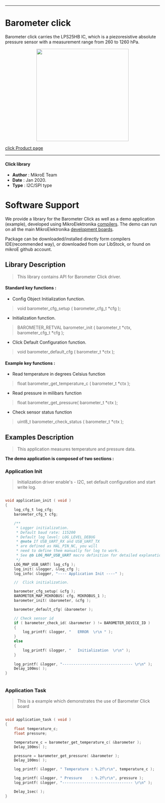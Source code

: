 
---
# Barometer click

Barometer click carries the LPS25HB IC, which is a piezoresistive absolute pressure sensor with a measurement range from 260 to 1260 hPa.

<p align="center">
  <img src="https://download.mikroe.com/images/click_for_ide/barometer_click.png" height=300px>
</p>

[click Product page](https://www.mikroe.com/barometer-click)

---


#### Click library 

- **Author**        : MikroE Team
- **Date**          : Jan 2020.
- **Type**          : I2C/SPI type


# Software Support

We provide a library for the Barometer Click 
as well as a demo application (example), developed using MikroElektronika 
[compilers](https://shop.mikroe.com/compilers). 
The demo can run on all the main MikroElektronika [development boards](https://shop.mikroe.com/development-boards).

Package can be downloaded/installed directly form compilers IDE(recommended way), or downloaded from our LibStock, or found on mikroE github account. 

## Library Description

> This library contains API for Barometer Click driver.

#### Standard key functions :

- Config Object Initialization function.
> void barometer_cfg_setup ( barometer_cfg_t *cfg ); 
 
- Initialization function.
> BAROMETER_RETVAL barometer_init ( barometer_t *ctx, barometer_cfg_t *cfg );

- Click Default Configuration function.
> void barometer_default_cfg ( barometer_t *ctx );


#### Example key functions :

- Read temperature in degrees Celsius function
> float barometer_get_temperature_c ( barometer_t *ctx );
 
- Read pressure in milibars function
> float barometer_get_pressure( barometer_t *ctx );

- Check sensor status function
> uint8_t barometer_check_status ( barometer_t *ctx );

## Examples Description

> This application measures temperature and pressure data. 

**The demo application is composed of two sections :**

### Application Init 

> Initialization driver enable's - I2C, set default configuration and start write log.

```c

void application_init ( void )
{
    log_cfg_t log_cfg;
    barometer_cfg_t cfg;

    /** 
     * Logger initialization.
     * Default baud rate: 115200
     * Default log level: LOG_LEVEL_DEBUG
     * @note If USB_UART_RX and USB_UART_TX 
     * are defined as HAL_PIN_NC, you will 
     * need to define them manually for log to work. 
     * See @b LOG_MAP_USB_UART macro definition for detailed explanation.
     */
    LOG_MAP_USB_UART( log_cfg );
    log_init( &logger, &log_cfg );
    log_info( &logger, "---- Application Init ----" );

    //  Click initialization.

    barometer_cfg_setup( &cfg );
    BAROMETER_MAP_MIKROBUS( cfg, MIKROBUS_1 );
    barometer_init( &barometer, &cfg );

    barometer_default_cfg( &barometer );

    // Check sensor id
    if ( barometer_check_id( &barometer ) != BAROMETER_DEVICE_ID )
    {
        log_printf( &logger, "   ERROR  \r\n " );
    }
    else
    {
        log_printf( &logger, "   Initialization  \r\n" );
    }
        
    log_printf( &logger, "-------------------------------- \r\n" );
    Delay_100ms( );
}
  
```

### Application Task

> This is a example which demonstrates the use of Barometer Click board 

```c

void application_task ( void )
{
    float temperature_c;
    float pressure;

    temperature_c = barometer_get_temperature_c( &barometer );
    Delay_100ms( );

    pressure = barometer_get_pressure( &barometer );
    Delay_100ms( );

    log_printf( &logger, " Temperature : %.2f\r\n", temperature_c );

    log_printf( &logger, " Pressure    : %.2f\r\n", pressure );
    log_printf( &logger, "-------------------------------- \r\n" );

    Delay_1sec( );
}

```